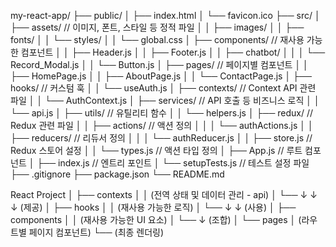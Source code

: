 my-react-app/
├── public/
│   ├── index.html
│   └── favicon.ico
├── src/
│   ├── assets/           // 이미지, 폰트, 스타일 등 정적 파일
│   │   ├── images/
│   │   ├── fonts/
│   │   └── styles/
│   │       └── global.css
│   ├── components/       // 재사용 가능한 컴포넌트
│   │   ├── Header.js
│   │   ├── Footer.js
│   │   ├── chatbot/
│   │   │   └── Record_Modal.js
│   │   └── Button.js
│   ├── pages/            // 페이지별 컴포넌트
│   │   ├── HomePage.js
│   │   ├── AboutPage.js
│   │   └── ContactPage.js
│   ├── hooks/            // 커스텀 훅
│   │   └── useAuth.js
│   ├── contexts/         // Context API 관련 파일
│   │   └── AuthContext.js
│   ├── services/         // API 호출 등 비즈니스 로직
│   │   └── api.js
│   ├── utils/            // 유틸리티 함수
│   │   └── helpers.js
│   ├── redux/            // Redux 관련 파일
│   │   ├── actions/      // 액션 정의
│   │   │   └── authActions.js
│   │   ├── reducers/     // 리듀서 정의
│   │   │   └── authReducer.js
│   │   ├── store.js      // Redux 스토어 설정
│   │   └── types.js      // 액션 타입 정의
│   ├── App.js            // 루트 컴포넌트
│   ├── index.js          // 엔트리 포인트
│   └── setupTests.js     // 테스트 설정 파일
├── .gitignore
├── package.json
└── README.md



React Project
│
├── contexts
│   │   (전역 상태 및 데이터 관리 - api)
│   └── ↓ ↓ ↓ (제공)
│
├── hooks
│   │   (재사용 가능한 로직)
│   └── ↓ ↓ (사용)
│
├── components
│   │   (재사용 가능한 UI 요소)
│   └── ↓ (조합)
│
└── pages
    │   (라우트별 페이지 컴포넌트)
    └── (최종 렌더링)